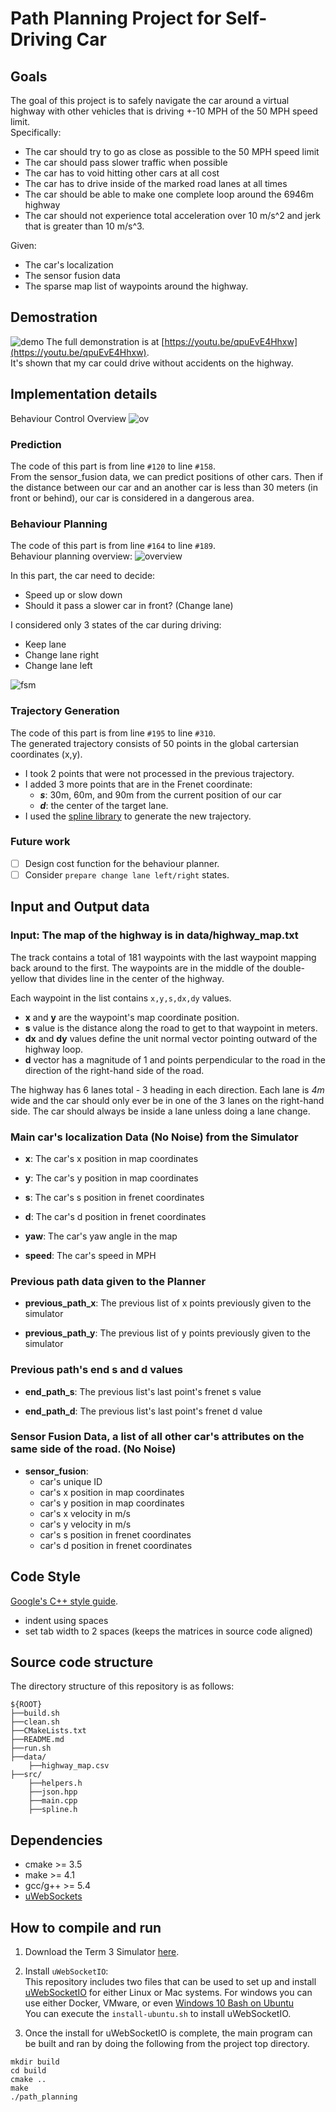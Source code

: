 # Path Planning Project for Self-Driving Car

## Goals
The goal of this project is to safely navigate the car around a virtual highway with other vehicles that is driving +-10 MPH of 
the 50 MPH speed limit. <br>
Specifically:
- The car should try to go as close as possible to the 50 MPH speed limit
- The car should pass slower traffic when possible
- The car has to void hitting other cars at all cost 
- The car has to drive inside of the marked road lanes at all times
- The car should be able to make one complete loop around the 6946m highway
- The car should not experience total acceleration over 10 m/s^2 and jerk that is greater than 10 m/s^3.

Given:
- The car's localization
- The sensor fusion data
- The sparse map list of waypoints around the highway. 

## Demostration
![demo](./images/demo.gif)
The full demonstration is at [https://youtu.be/qpuEvE4Hhxw](https://youtu.be/qpuEvE4Hhxw). <br>
It's shown that my car could drive without accidents on the highway.

## Implementation details
Behaviour Control Overview
![ov](./images/behavior_control.png)

### Prediction
The code of this part is from line ```#120``` to line ```#158```. <br>
From the sensor_fusion data, we can predict positions of other cars.
Then if the distance between our car and an another car is less than 30 meters (in front or behind), our car is considered 
in a dangerous area. 

### Behaviour Planning
The code of this part is from line ```#164``` to line ```#189```. <br>
Behaviour planning overview:
![overview](./images/behaviour_planning_overview.png)

In this part, the car need to decide:
- Speed up or slow down
- Should it pass a slower car in front? (Change lane)

I considered only 3 states of the car during driving:
- Keep lane
- Change lane right
- Change lane left

![fsm](./images/FSM.png)

### Trajectory Generation
The code of this part is from line ```#195``` to line ```#310```. <br>
The generated trajectory consists of 50 points in the global cartersian coordinates (x,y).
- I took 2 points that were not processed in the previous trajectory.
- I added 3 more points that are in the Frenet coordinate:
    - _**s**_: 30m, 60m, and 90m from the current position of our car
    - _**d**_: the center of the target lane.
- I used the [spline library](kluge.in-chemnitz.de/opensource/spline/) to generate the new trajectory.

### Future work
- [ ] Design cost function for the behaviour planner.
- [ ] Consider ```prepare change lane left/right``` states.

## Input and Output data

### Input: The map of the highway is in data/highway_map.txt
The track contains a total of 181 waypoints with the last waypoint mapping back around to the first. 
The waypoints are in the middle of the double-yellow that divides line in the center of the highway.

Each waypoint in the list contains ```x,y,s,dx,dy``` values.
- **x** and **y** are the waypoint's map coordinate position.
- **s** value is the distance along the road to get to that waypoint in meters.
- **dx** and **dy** values define the unit normal vector pointing outward of the highway loop.
- **d** vector has a magnitude of 1 and points perpendicular to the road in the direction of the right-hand side of the road.

The highway has 6 lanes total - 3 heading in each direction. Each lane is *4m* wide and the car should only ever be in 
one of the 3 lanes on the right-hand side. The car should always be inside a lane unless doing a lane change.

### Main car's localization Data (No Noise) from the Simulator

- **x**: The car's x position in map coordinates

- **y**: The car's y position in map coordinates

- **s**: The car's s position in frenet coordinates

- **d**: The car's d position in frenet coordinates

- **yaw**: The car's yaw angle in the map

- **speed**: The car's speed in MPH

### Previous path data given to the Planner
- **previous_path_x**: The previous list of x points previously given to the simulator

- **previous_path_y**: The previous list of y points previously given to the simulator

### Previous path's end s and d values 

- **end_path_s**: The previous list's last point's frenet s value

- **end_path_d**: The previous list's last point's frenet d value

### Sensor Fusion Data, a list of all other car's attributes on the same side of the road. (No Noise)

- **sensor_fusion**:
    - car's unique ID
    - car's x position in map coordinates
    - car's y position in map coordinates
    - car's x velocity in m/s 
    - car's y velocity in m/s
    - car's s position in frenet coordinates
    - car's d position in frenet coordinates 

## Code Style

[Google's C++ style guide](https://google.github.io/styleguide/cppguide.html).
* indent using spaces
* set tab width to 2 spaces (keeps the matrices in source code aligned)

## Source code structure
The directory structure of this repository is as follows:

```shell script
${ROOT}
├──build.sh
├──clean.sh
├──CMakeLists.txt
├──README.md
├──run.sh
├──data/
    ├──highway_map.csv
├──src/
    ├──helpers.h
    ├──json.hpp
    ├──main.cpp
    ├──spline.h
```

## Dependencies
* cmake >= 3.5
* make >= 4.1
* gcc/g++ >= 5.4
* [uWebSockets](https://github.com/uWebSockets/uWebSockets)

## How to compile and run
1. Download the Term 3 Simulator [here](https://github.com/udacity/self-driving-car-sim/releases/tag/T3_v1.2).
2. Install `uWebSocketIO`: <br>
This repository includes two files that can be used to set up and install [uWebSocketIO](https://github.com/uWebSockets/uWebSockets) 
for either Linux or Mac systems. For windows you can use either Docker, VMware, 
or even [Windows 10 Bash on Ubuntu](https://www.howtogeek.com/249966/how-to-install-and-use-the-linux-bash-shell-on-windows-10/)<br>
You can execute the `install-ubuntu.sh` to install uWebSocketIO.

3. Once the install for uWebSocketIO is complete, the main program can be built and ran by doing the following from the project top directory.

```shell script
mkdir build
cd build
cmake ..
make
./path_planning
```